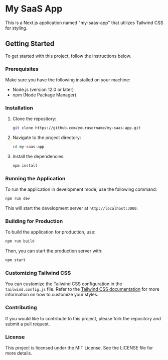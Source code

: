 # My SaaS App

This is a Next.js application named "my-saas-app" that utilizes Tailwind CSS for styling.

## Getting Started

To get started with this project, follow the instructions below.

### Prerequisites

Make sure you have the following installed on your machine:

- Node.js (version 12.0 or later)
- npm (Node Package Manager)

### Installation

1. Clone the repository:

   ```bash
   git clone https://github.com/yourusername/my-saas-app.git
   ```

2. Navigate to the project directory:

   ```bash
   cd my-saas-app
   ```

3. Install the dependencies:

   ```bash
   npm install
   ```

### Running the Application

To run the application in development mode, use the following command:

```bash
npm run dev
```

This will start the development server at `http://localhost:3000`.

### Building for Production

To build the application for production, use:

```bash
npm run build
```

Then, you can start the production server with:

```bash
npm start
```

### Customizing Tailwind CSS

You can customize the Tailwind CSS configuration in the `tailwind.config.js` file. Refer to the [Tailwind CSS documentation](https://tailwindcss.com/docs) for more information on how to customize your styles.

### Contributing

If you would like to contribute to this project, please fork the repository and submit a pull request.

### License

This project is licensed under the MIT License. See the LICENSE file for more details.